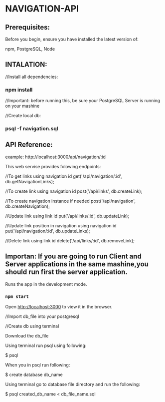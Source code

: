 # NAVIGATION-API

## Prerequisites:

Before you begin, ensure you have installed the latest version of:

npm, PostgreSQL, Node

## INTALATION:

//Install all dependencies:
### npm install

//Important: before running this, be sure your PostgreSQL Server is running on your mashine

//Create local db:
### psql -f navigation.sql


## API Reference:
example: http://localhost:3000/api/navigation/:id

This web servise provides folowing endpoints:

//To get links using navigation id
get('/api/navigation/:id', db.getNavigationLinks);

//To create link using navigation id
post('/api/links', db.createLink);

//To create navigation instance if needed
post('/api/navigation', db.createNavigation);

//Update link using link id
put('/api/links/:id', db.updateLink);

//Update link position in navigation using navigation id
put('/api/navigation/:id', db.updateLinks);

//Delete link using link id
delete('/api/links/:id', db.removeLink);

## Importan: If you are going to run Client and Server applications in the same mashine,you should run first the server application.

Runs the app in the development mode.<br />

### `npm start`

Open [http://localhost:3000](http://localhost:3000) to view it in the browser.



//Import db_file into your postgresql

//Create db using terminal

Download the db_file

Using terminal run psql using following:

$ psql

When you in psql run following:

$ create database db_name

Using terminal go to database file directory and run the following:

$ psql created_db_name < db_file_name.sql
